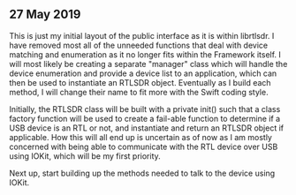 ##  27 May 2019

This is just my initial layout of the public interface as it is within librtlsdr.  I have removed most all of the unneeded functions that deal with device matching and enumeration as it no longer fits within the Framework itself.  I will most likely be creating a separate "manager" class which will handle the device enumeration and provide a device list to an application, which can then be used to instantiate an RTLSDR object.  Eventually as I build each method, I will change their name to fit more with the Swift coding style.

Initially, the RTLSDR class will be built with a private init() such that a class factory function will be used to create a fail-able function to determine if a USB device is an RTL or not, and instantiate and return an RTLSDR object if applicable.  How this will all end up is uncertain as of now as I am mostly concerned with being able to communicate with the RTL device over USB using IOKit, which will be my first priority.

Next up, start building up the methods needed to talk to the device using IOKit.

